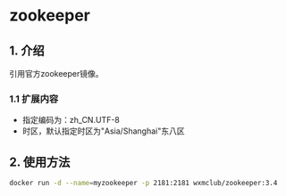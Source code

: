 # zookeeper

## 1. 介绍

引用官方zookeeper镜像。

### 1.1 扩展内容

* 指定编码为：zh_CN.UTF-8
* 时区，默认指定时区为"Asia/Shanghai"东八区

## 2. 使用方法

```bash
docker run -d --name=myzookeeper -p 2181:2181 wxmclub/zookeeper:3.4
```

